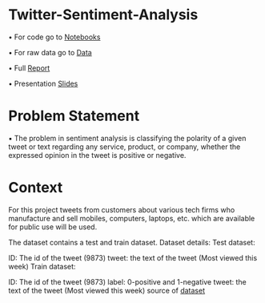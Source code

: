 # Twitter-Sentiment-Analysis
•	For code go to [Notebooks](https://github.com/m-nosrati/Twitter-Sentiment-Analysis/tree/main/notebooks)

•	For raw data go to [Data](https://github.com/m-nosrati/Twitter-Sentiment-Analysis/tree/main/Data)

•	Full [Report]()

•	Presentation [Slides](https://github.com/m-nosrati/Twitter-Sentiment-Analysis/blob/main/Final%20Capstone%20Presentation..pdf)

# Problem Statement

▪ The problem in sentiment analysis is classifying the
polarity of a given tweet or text regarding any service,
product, or company, whether the expressed opinion in
the tweet is positive or negative. 

# Context

For this project tweets from customers about various tech firms who manufacture and sell mobiles, computers, laptops, etc. which are available for public use will be used. 

The dataset contains a test and train dataset. Dataset details:
Test dataset:

ID: The id of the tweet (9873)
tweet: the text of the tweet (Most viewed this week)
Train dataset:

ID: The id of the tweet (9873)
label: 0-positive and 1-negative
tweet: the text of the tweet (Most viewed this week)
source of [dataset](https://www.kaggle.com/sureshmecad/identify-the-sentiments-analytics-vidhya?select=train.csv)
